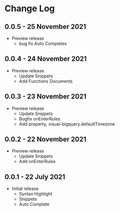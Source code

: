 # Change Log

## 0.0.5 - 25 November 2021
- Preview release
  - bug fix Auto Completes

## 0.0.4 - 24 November 2021
- Preview release
  - Update Snippets
  - Add Functions Documents

## 0.0.3 - 23 November 2021
- Preview release
  - Update Snippets
  - Bugfix onEnterRules
  - Add property, visual-bigquery.defaultTimezone


## 0.0.2 - 22 November 2021
- Preview release
  - Update Snippets
  - Add onEnterRules


## 0.0.1 - 22 July 2021
- Initial release
  - Syntax Highlight
  - Snippets
  - Auto Complete

